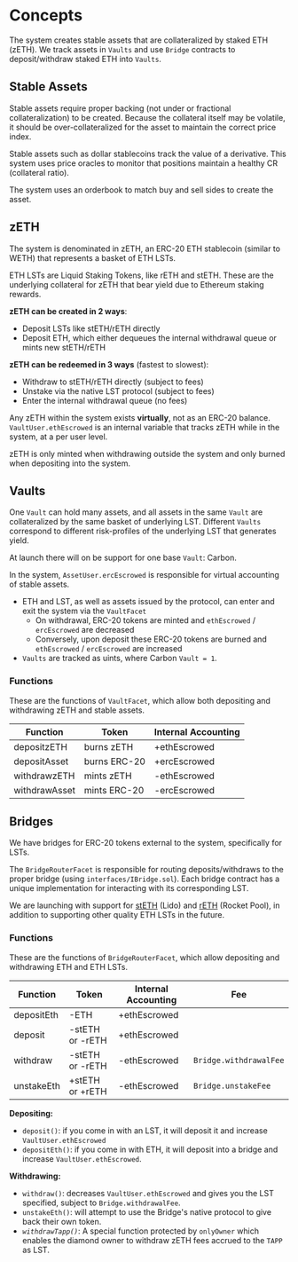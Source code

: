 # Concepts

The system creates stable assets that are collateralized by staked ETH (zETH). We track assets in `Vaults` and use `Bridge` contracts to deposit/withdraw staked ETH into `Vaults`.

## Stable Assets

Stable assets require proper backing (not under or fractional collateralization) to be created. Because the collateral itself may be volatile, it should be over-collateralized for the asset to maintain the correct price index.

Stable assets such as dollar stablecoins track the value of a derivative. This system uses price oracles to monitor that positions maintain a healthy CR (collateral ratio).

The system uses an orderbook to match buy and sell sides to create the asset.

## zETH

The system is denominated in zETH, an ERC-20 ETH stablecoin (similar to WETH) that represents a basket of ETH LSTs.

ETH LSTs are Liquid Staking Tokens, like rETH and stETH. These are the underlying collateral for zETH that bear yield due to Ethereum staking rewards.

**zETH can be created in 2 ways**:

- Deposit LSTs like stETH/rETH directly
- Deposit ETH, which either dequeues the internal withdrawal queue or mints new stETH/rETH

**zETH can be redeemed in 3 ways** (fastest to slowest):

- Withdraw to stETH/rETH directly (subject to fees)
- Unstake via the native LST protocol (subject to fees)
- Enter the internal withdrawal queue (no fees)

Any zETH within the system exists **virtually**, not as an ERC-20 balance. `VaultUser.ethEscrowed` is an internal variable that tracks zETH while in the system, at a per user level.

zETH is only minted when withdrawing outside the system and only burned when depositing into the system.

## Vaults

One `Vault` can hold many assets, and all assets in the same `Vault` are collateralized by the same basket of underlying LST. Different `Vaults` correspond to different risk-profiles of the underlying LST that generates yield.

At launch there will on be support for one base `Vault`: Carbon.

In the system, `AssetUser.ercEscrowed` is responsible for virtual accounting of stable assets.

- ETH and LST, as well as assets issued by the protocol, can enter and exit the system via the `VaultFacet`
  - On withdrawal, ERC-20 tokens are minted and `ethEscrowed` / `ercEscrowed` are decreased
  - Conversely, upon deposit these ERC-20 tokens are burned and `ethEscrowed` / `ercEscrowed` are increased
- `Vaults` are tracked as uints, where Carbon `Vault = 1`.

### Functions

These are the functions of `VaultFacet`, which allow both depositing and withdrawing zETH and stable assets.

| Function      | Token        | Internal Accounting |
| ------------- | ------------ | ------------------- |
| depositzETH   | burns zETH   | +ethEscrowed        |
| depositAsset  | burns ERC-20 | +ercEscrowed        |
| withdrawzETH  | mints zETH   | -ethEscrowed        |
| withdrawAsset | mints ERC-20 | -ercEscrowed        |

## Bridges

We have bridges for ERC-20 tokens external to the system, specifically for LSTs.

The `BridgeRouterFacet` is responsible for routing deposits/withdraws to the proper bridge (using `interfaces/IBridge.sol`). Each bridge contract has a unique implementation for interacting with its corresponding LST.

We are launching with support for [stETH](https://docs.lido.fi/guides/steth-integration-guide) (Lido) and [rETH](https://docs.rocketpool.net/overview/glossary.html#reth-rocket-pool-staking-deposit-token) (Rocket Pool), in addition to supporting other quality ETH LSTs in the future.

### Functions

These are the functions of `BridgeRouterFacet`, which allow depositing and withdrawing ETH and ETH LSTs.

| Function   | Token           | Internal Accounting | Fee                    |
| ---------- | --------------- | ------------------- | ---------------------- |
| depositEth | -ETH            | +ethEscrowed        |
| deposit    | -stETH or -rETH | +ethEscrowed        |                        |
| withdraw   | -stETH or -rETH | -ethEscrowed        | `Bridge.withdrawalFee` |
| unstakeEth | +stETH or +rETH | -ethEscrowed        | `Bridge.unstakeFee`    |

**Depositing:**

- `deposit()`: if you come in with an LST, it will deposit it and increase `VaultUser.ethEscrowed`
- `depositEth()`: if you come in with ETH, it will deposit into a bridge and increase `VaultUser.ethEscrowed`.

**Withdrawing:**

- `withdraw()`: decreases `VaultUser.ethEscrowed` and gives you the LST specified, subject to `Bridge.withdrawalFee`.
- `unstakeEth()`: will attempt to use the Bridge's native protocol to give back their own token.
- _`withdrawTapp()`_: A special function protected by `onlyOwner` which enables the diamond owner to withdraw zETH fees accrued to the `TAPP` as LST.

